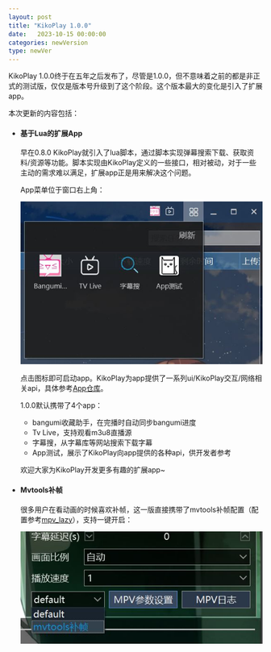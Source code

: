 ```yaml
---
layout: post
title: "KikoPlay 1.0.0"
date:   2023-10-15 00:00:00
categories: newVersion
type: newVer
---
```


KikoPlay 1.0.0终于在五年之后发布了，尽管是1.0.0，但不意味着之前的都是非正式的测试版，仅仅是版本号升级到了这个阶段。这个版本最大的变化是引入了扩展app。

本次更新的内容包括：

 - #### 基于Lua的扩展App
   早在0.8.0 KikoPlay就引入了lua脚本，通过脚本实现弹幕搜索下载、获取资料/资源等功能。脚本实现由KikoPlay定义的一些接口，相对被动，对于一些主动的需求难以满足，扩展app正是用来解决这个问题。

   App菜单位于窗口右上角：

   ![](/static/posts/23-10-15-1.jpg)
   
   点击图标即可启动app。KikoPlay为app提供了一系列ui/KikoPlay交互/网络相关api，具体参考[App仓库](https://github.com/KikoPlayProject/KikoPlayApp)。

   1.0.0默认携带了4个app：
    - bangumi收藏助手，在完播时自动同步bangumi进度
    - Tv Live，支持观看m3u8直播源
    - 字幕搜，从字幕库等网站搜索下载字幕
    - App测试，展示了KikoPlay向app提供的各种api，供开发者参考

   欢迎大家为KikoPlay开发更多有趣的扩展app~

 - #### Mvtools补帧
   很多用户在看动画的时候喜欢补帧，这一版直接携带了mvtools补帧配置（配置参考[mpv_lazy](https://github.com/hooke007/MPV_lazy)），支持一键开启：

   ![](/static/posts/23-10-15-2.jpg)
  
